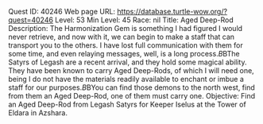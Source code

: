 Quest ID: 40246
Web page URL: https://database.turtle-wow.org/?quest=40246
Level: 53
Min Level: 45
Race: nil
Title: Aged Deep-Rod
Description: The Harmonization Gem is something I had figured I would never retrieve, and now with it, we can begin to make a staff that can transport you to the others. I have lost full communication with them for some time, and even relaying messages, well, is a long process.$B$BThe Satyrs of Legash are a recent arrival, and they hold some magical ability. They have been known to carry Aged Deep-Rods, of which I will need one, being I do not have the materials readily available to enchant or imbue a staff for our purposes.$B$BYou can find those demons to the north west, find from them an Aged Deep-Rod, one of them must carry one.
Objective: Find an Aged Deep-Rod from Legash Satyrs for Keeper Iselus at the Tower of Eldara in Azshara.
